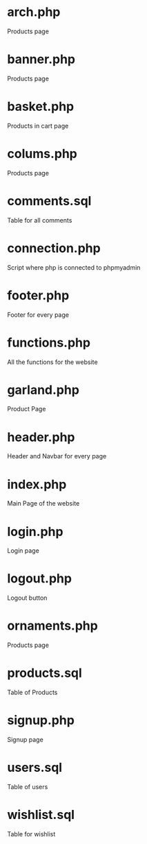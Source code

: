 # arch.php
Products page

# banner.php
Products page

# basket.php
Products in cart page

# colums.php
Products page

# comments.sql
Table for all comments

# connection.php
Script where php is connected to phpmyadmin

# footer.php
Footer for every page

# functions.php
All the functions for the website

# garland.php
Product Page

# header.php
Header and Navbar for every page

# index.php
Main Page of the website

# login.php
Login page

# logout.php
Logout button

# ornaments.php
Products page

# products.sql
Table of Products

# signup.php
Signup page

# users.sql
Table of users

# wishlist.sql
Table for wishlist
